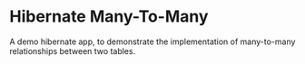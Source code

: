 # Hibernate Many-To-Many
A demo hibernate app, to demonstrate the implementation of many-to-many relationships between two tables.
